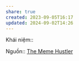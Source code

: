 ```yaml
---
share: true
created: 2023-09-05T16:17
updated: 2024-09-02T14:26
---
```

Khái niệm:: 

Nguồn:: [The Meme Hustler](https://thebaffler.com/salvos/the-meme-hustler)